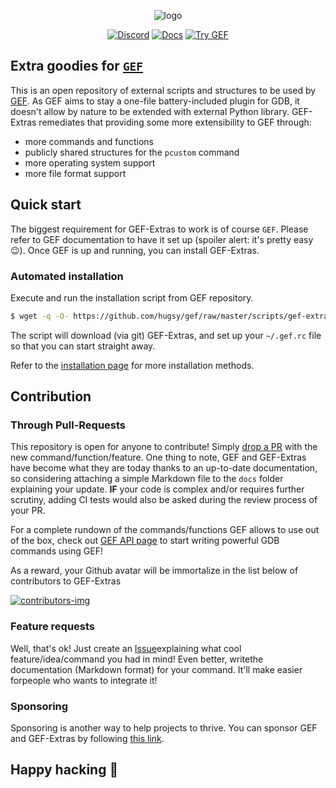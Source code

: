 <p align="center">
  <img src="https://i.imgur.com/KW9Bt8D.png" alt="logo"/>
</p>

<p align="center">
    <a href="https://discord.gg/HCS8Hg7"><img alt="Discord" src="https://img.shields.io/badge/Discord-BlahCats-yellow"></a>
  <a href="https://hugsy.github.io/gef-extras"><img alt="Docs" src="https://img.shields.io/badge/Docs-gh--pages-brightgreen"></a>
  <a title="Use the IDs: gef/gef-demo" href="https://demo.gef.blah.cat"><img alt="Try GEF" src="https://img.shields.io/badge/Demo-Try%20GEF%20Live-blue"></a>
</p>

## Extra goodies for [`GEF`](https://github.com/hugsy/gef)

This is an open repository of external scripts and structures to be used by [GEF](https://github.com/hugsy/gef). As GEF aims to stay a one-file battery-included plugin for GDB, it doesn't allow by nature to be extended with external Python library. GEF-Extras remediates that providing some more extensibility to GEF through:

  - more commands and functions
  - publicly shared structures for the `pcustom` command
  - more operating system support
  - more file format support


## Quick start

The biggest requirement for GEF-Extras to work is of course `GEF`. Please refer to GEF documentation to have it set up (spoiler alert: it's pretty easy 😉). Once GEF is up and running, you can install GEF-Extras.

### Automated installation

Execute and run the installation script from GEF repository.

```bash
$ wget -q -O- https://github.com/hugsy/gef/raw/master/scripts/gef-extras.sh | sh
```

The script will download (via git) GEF-Extras, and set up your `~/.gef.rc` file so that you can start straight away.

Refer to the [installation page](install.md) for more installation methods.



## Contribution

### Through Pull-Requests

This repository is open for anyone to contribute! Simply [drop a PR](https://github.com/hugsy/gef-scripts/pulls) with the new command/function/feature. One thing to note, GEF and GEF-Extras have become what they are today thanks to an up-to-date documentation, so considering attaching a simple Markdown file to the `docs` folder explaining your update. **IF** your code is complex and/or requires further scrutiny, adding CI tests would also be asked during the review process of your PR.

For a complete rundown of the commands/functions GEF allows to use out of the box, check out [GEF API page](https://gef.github.io/gef/api/) to start writing powerful GDB commands using GEF!

As a reward, your Github avatar will be immortalize in the list below of contributors to GEF-Extras

[ ![contributors-img](https://contrib.rocks/image?repo=hugsy/gef-extras) ](https://github.com/hugsy/gef-extras/graphs/contributors)


### Feature requests

Well, that's ok! Just create an [Issue](https://github.com/hugsy/gef-extras/issues)explaining what cool feature/idea/command you had in mind! Even better, writethe documentation (Markdown format) for your command. It'll make easier forpeople who wants to integrate it!


### Sponsoring

Sponsoring is another way to help projects to thrive. You can sponsor GEF and GEF-Extras by following [this link](https://github.com/sponsors/hugsy).


## Happy hacking 🍻
